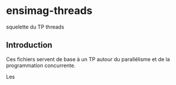 ensimag-threads
===============

squelette du TP threads

Introduction
----------

Ces fichiers servent de base à un TP autour du parallélisme et de la
programmation concurrente.

Les 

